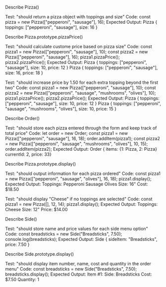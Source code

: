 

Describe Pizza()

Test: "should return a pizza object with toppings and size"
Code: const pizza = new Pizza(["pepperoni", "sausage"], 16);
Expected Output: Pizza { toppings: ["pepperoni", "sausage"], size: 16 }

Describe Pizza.prototype.pizzaPrice()

Test: "should calculate custome price based on pizza size"
Code: 
const pizza1 = new Pizza(["pepperoni", "sausage"], 10);
const pizza2 = new Pizza(["pepperoni", "sausage"], 16);
pizza1.pizzaPrice();
pizza2.pizzaPrice();
Expected Output:
Pizza { toppings: ["pepperoni", "sausage"], size: 10, price: 12 }
Pizza { toppings: ["pepperoni", "sausage"], size: 16, price: 18 }

Test: "should increase price by 1.50 for each extra topping beyond the first two"
Code:
const pizza1 = new Pizza(["pepperoni", "sausage"], 10);
const pizza2 = new Pizza(["pepperoni", "sausage", "mushrooms", "olives"], 10);
pizza1.pizzaPrice();
pizza2.pizzaPrice();
Expected Output: 
Pizza { toppings: ["pepperoni", "sausage"], size: 10, price: 12 }
Pizza { toppings: ["pepperoni", "sausage", "mushrooms", "olives"], size: 10, price: 15 }

Describe Order()

Test: "should store each pizza entered through the form and keep track of total price"
Code:
let order = new Order;
const pizza1 = new Pizza(["pepperoni", "sausage"], 16, 18);
order.addItem(pizza1);
const pizza2 = new Pizza(["pepperoni", "sausage", "mushrooms", "olives"], 10, 15);
order.addItem(pizza2);
Expected Output: Order { items: {1: Pizza, 2: Pizza} currentId: 2, price: 33}

Describe Pizza.prototype.display()

Test: "should output information for each pizza ordered"
Code:
const pizza1 = new Pizza(["pepperoni", "sausage", "olives"], 16, 18);
pizza1.display();
Expected Output:
Toppings:  Pepperoni  Sausage  Olives
Size: 16"
Cost: $18.50

Test: "should display "Cheese" if no toppings are selected"
Code:
const pizza1 = new Pizza([], 12, 14);
pizza1.display();
Expected Output:
Toppings: Cheese
Size: 12"
Price: $14.00

Describe Side()

Test: "should store name and price values for each side menu option"
Code:
const breadsticks = new Side("Breadsticks", 7.50);
console.log(breadsticks);
Expected Output:
Side { sideItem: "Breadsticks", price: 7.50 }

Describe Side.prototype.display()

Test: "should display item number, name, cost and quantity in the order menu"
Code:
const breadsticks = new Side("Breadsticks", 7.50);
breadsticks.display();
Expected Output:
Item #1:
Side: Breadsticks
Cost: $7.50
Quantity: 1